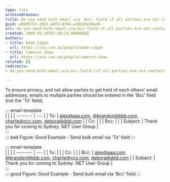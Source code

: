 ```yaml
---
type: rule
archivedreason: 
title: Do you send bulk email via 'Bcc' field if all parties are not contacts of each other?
guid: a06057b7-d957-4df3-8794-a38d2be30a45
uri: do-you-send-bulk-email-via-bcc-field-if-all-parties-are-not-contacts-of-each-other
created: 2009-03-26T02:58:23.0000000Z
authors:
- title: Adam Cogan
  url: https://ssw.com.au/people/adam-cogan
- title: Cameron Shaw
  url: https://ssw.com.au/people/cameron-shaw
related: []
redirects:
- do-you-send-bulk-email-via-bcc-field-(if-all-parties-are-not-contacts-of-each-other)

---
```


To ensure privacy, and not allow parties to get hold of each others' email addresses, emails to multiple parties should be entered in the 'Bcc' field (not the 'To' field).

<!--endintro-->

::: email-template  
|          |     |
| -------- | --- |
| To:      | alex@aaa.com, @brandon@bbb.com, charlie@ccc.com, debora@ddd.com |
| Cc:      |  |
| Bcc:     |  |
| Subject: | Thank you for coming to Sydney .NET User Group |  
:::  
::: bad
Figure: Good Example - Send bulk email via 'To' field 
:::

::: email-template  
|          |     |
| -------- | --- |
| To:      |  |
| Cc:      |  |
| Bcc:     | alex@aaa.com, @brandon@bbb.com, charlie@ccc.com, debora@ddd.com |
| Subject: | Thank you for coming to Sydney .NET User Group |  
:::  
::: good
Figure: Good Example - Send bulk email via 'Bcc' field
:::
